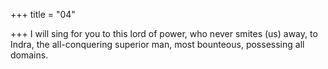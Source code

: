 +++
title = "04"

+++
I will sing for you to this lord of power, who never smites (us) away, to Indra, the all-conquering superior man, most bounteous, possessing  all domains.